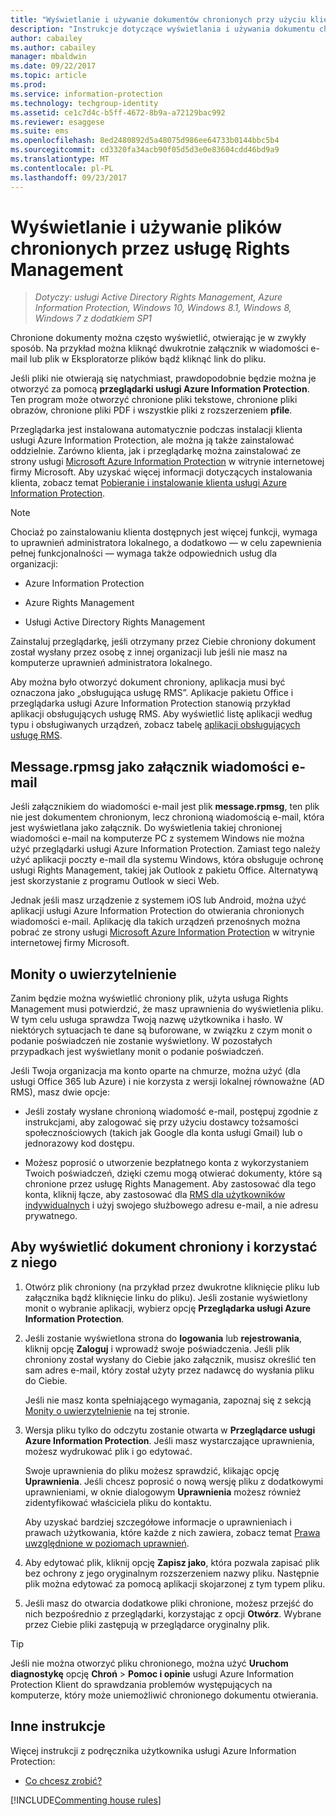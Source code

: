 ```yaml
---
title: "Wyświetlanie i używanie dokumentów chronionych przy użyciu klienta usługi AIP"
description: "Instrukcje dotyczące wyświetlania i używania dokumentu chronionego, wymagającego posiadania zainstalowanego klienta usługi Azure Information Protection."
author: cabailey
ms.author: cabailey
manager: mbaldwin
ms.date: 09/22/2017
ms.topic: article
ms.prod: 
ms.service: information-protection
ms.technology: techgroup-identity
ms.assetid: ce1c7d4c-b5ff-4672-8b9a-a72129bac992
ms.reviewer: esaggese
ms.suite: ems
ms.openlocfilehash: 8ed2480892d5a48075d986ee64733b0144bbc5b4
ms.sourcegitcommit: cd3320fa34acb90f05d5d3e0e83604cdd46bd9a9
ms.translationtype: MT
ms.contentlocale: pl-PL
ms.lasthandoff: 09/23/2017
---
```

# <a name="view-and-use-files-that-have-been-protected-by-rights-management"></a>Wyświetlanie i używanie plików chronionych przez usługę Rights Management

>*Dotyczy: usługi Active Directory Rights Management, Azure Information Protection, Windows 10, Windows 8.1, Windows 8, Windows 7 z dodatkiem SP1*

Chronione dokumenty można często wyświetlić, otwierając je w zwykły sposób. Na przykład można kliknąć dwukrotnie załącznik w wiadomości e-mail lub plik w Eksploratorze plików bądź kliknąć link do pliku.

Jeśli pliki nie otwierają się natychmiast, prawdopodobnie będzie można je otworzyć za pomocą **przeglądarki usługi Azure Information Protection**. Ten program może otworzyć chronione pliki tekstowe, chronione pliki obrazów, chronione pliki PDF i wszystkie pliki z rozszerzeniem **pfile**.

Przeglądarka jest instalowana automatycznie podczas instalacji klienta usługi Azure Information Protection, ale można ją także zainstalować oddzielnie. Zarówno klienta, jak i przeglądarkę można zainstalować ze strony usługi [Microsoft Azure Information Protection](https://go.microsoft.com/fwlink/?LinkId=303970) w witrynie internetowej firmy Microsoft. Aby uzyskać więcej informacji dotyczących instalowania klienta, zobacz temat [Pobieranie i instalowanie klienta usługi Azure Information Protection](install-client-app.md).

> [!NOTE]
> Chociaż po zainstalowaniu klienta dostępnych jest więcej funkcji, wymaga to uprawnień administratora lokalnego, a dodatkowo — w celu zapewnienia pełnej funkcjonalności — wymaga także odpowiednich usług dla organizacji:
> 
> - Azure Information Protection
> 
> - Azure Rights Management
> 
> - Usługi Active Directory Rights Management 
> 
> Zainstaluj przeglądarkę, jeśli otrzymany przez Ciebie chroniony dokument został wysłany przez osobę z innej organizacji lub jeśli nie masz na komputerze uprawnień administratora lokalnego.

Aby można było otworzyć dokument chroniony, aplikacja musi być oznaczona jako „obsługująca usługę RMS”. Aplikacje pakietu Office i przeglądarka usługi Azure Information Protection stanowią przykład aplikacji obsługujących usługę RMS. Aby wyświetlić listę aplikacji według typu i obsługiwanych urządzeń, zobacz tabelę [aplikacji obsługujących usługę RMS](../get-started/requirements-applications.md#rms-enlightened-applications).  
## <a name="messagerpmsg-as-an-email-attachment"></a>Message.rpmsg jako załącznik wiadomości e-mail

Jeśli załącznikiem do wiadomości e-mail jest plik **message.rpmsg**, ten plik nie jest dokumentem chronionym, lecz chronioną wiadomością e-mail, która jest wyświetlana jako załącznik. Do wyświetlenia takiej chronionej wiadomości e-mail na komputerze PC z systemem Windows nie można użyć przeglądarki usługi Azure Information Protection. Zamiast tego należy użyć aplikacji poczty e-mail dla systemu Windows, która obsługuje ochronę usługi Rights Management, takiej jak Outlook z pakietu Office. Alternatywą jest skorzystanie z programu Outlook w sieci Web.

Jednak jeśli masz urządzenie z systemem iOS lub Android, można użyć aplikacji usługi Azure Information Protection do otwierania chronionych wiadomości e-mail. Aplikację dla takich urządzeń przenośnych można pobrać ze strony usługi [Microsoft Azure Information Protection](https://go.microsoft.com/fwlink/?LinkId=303970) w witrynie internetowej firmy Microsoft.

## <a name="prompts-for-authentication"></a>Monity o uwierzytelnienie

Zanim będzie można wyświetlić chroniony plik, użyta usługa Rights Management musi potwierdzić, że masz uprawnienia do wyświetlenia pliku. W tym celu usługa sprawdza Twoją nazwę użytkownika i hasło. W niektórych sytuacjach te dane są buforowane, w związku z czym monit o podanie poświadczeń nie zostanie wyświetlony. W pozostałych przypadkach jest wyświetlany monit o podanie poświadczeń.

Jeśli Twoja organizacja ma konto oparte na chmurze, można użyć (dla usługi Office 365 lub Azure) i nie korzysta z wersji lokalnej równoważne (AD RMS), masz dwie opcje:

- Jeśli zostały wysłane chronioną wiadomość e-mail, postępuj zgodnie z instrukcjami, aby zalogować się przy użyciu dostawcy tożsamości społecznościowych (takich jak Google dla konta usługi Gmail) lub o jednorazowy kod dostępu.

- Możesz poprosić o utworzenie bezpłatnego konta z wykorzystaniem Twoich poświadczeń, dzięki czemu mogą otwierać dokumenty, które są chronione przez usługę Rights Management. Aby zastosować dla tego konta, kliknij łącze, aby zastosować dla [RMS dla użytkowników indywidualnych](http://go.microsoft.com/fwlink/?LinkId=309469) i użyj swojego służbowego adresu e-mail, a nie adresu prywatnego. 

## <a name="to-view-and-use-a-protected-document"></a>Aby wyświetlić dokument chroniony i korzystać z niego

1. Otwórz plik chroniony (na przykład przez dwukrotne kliknięcie pliku lub załącznika bądź kliknięcie linku do pliku). Jeśli zostanie wyświetlony monit o wybranie aplikacji, wybierz opcję **Przeglądarka usługi Azure Information Protection**. 

2. Jeśli zostanie wyświetlona strona do **logowania** lub **rejestrowania**, kliknij opcję **Zaloguj** i wprowadź swoje poświadczenia. Jeśli plik chroniony został wysłany do Ciebie jako załącznik, musisz określić ten sam adres e-mail, który został użyty przez nadawcę do wysłania pliku do Ciebie.
    
    Jeśli nie masz konta spełniającego wymagania, zapoznaj się z sekcją [Monity o uwierzytelnienie](#prompts-for-authentication) na tej stronie.

3. Wersja pliku tylko do odczytu zostanie otwarta w **Przeglądarce usługi Azure Information Protection**. Jeśli masz wystarczające uprawnienia, możesz wydrukować plik i go edytować. 

    Swoje uprawnienia do pliku możesz sprawdzić, klikając opcję **Uprawnienia**. Jeśli chcesz poprosić o nową wersję pliku z dodatkowymi uprawnieniami, w oknie dialogowym **Uprawnienia** możesz również zidentyfikować właściciela pliku do kontaktu.
    
    Aby uzyskać bardziej szczegółowe informacje o uprawnieniach i prawach użytkowania, które każde z nich zawiera, zobacz temat [Prawa uwzględnione w poziomach uprawnień](../deploy-use/configure-usage-rights.md#rights-included-in-permissions-levels).

4. Aby edytować plik, kliknij opcję **Zapisz jako**, która pozwala zapisać plik bez ochrony z jego oryginalnym rozszerzeniem nazwy pliku. Następnie plik można edytować za pomocą aplikacji skojarzonej z tym typem pliku.

5. Jeśli masz do otwarcia dodatkowe pliki chronione, możesz przejść do nich bezpośrednio z przeglądarki, korzystając z opcji **Otwórz**. Wybrane przez Ciebie pliki zastępują w przeglądarce oryginalny plik. 

> [!TIP]
> Jeśli nie można otworzyć pliku chronionego, można użyć **Uruchom diagnostykę** opcję **Chroń** > **Pomoc i opinie** usługi Azure Information Protection Klient do sprawdzania problemów występujących na komputerze, który może uniemożliwić chronionego dokumentu otwierania.

## <a name="other-instructions"></a>Inne instrukcje
Więcej instrukcji z podręcznika użytkownika usługi Azure Information Protection:

-   [Co chcesz zrobić?](client-user-guide.md#what-do-you-want-to-do)


[!INCLUDE[Commenting house rules](../includes/houserules.md)]